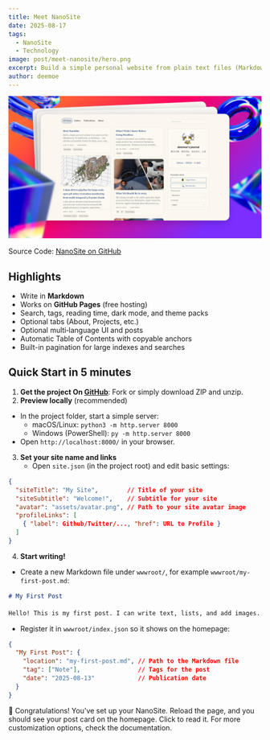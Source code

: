 ```yaml
---
title: Meet NanoSite
date: 2025-08-17
tags:
  - NanoSite
  - Technology
image: post/meet-nanosite/hero.png
excerpt: Build a simple personal website from plain text files (Markdown). No build tools, no databases — just edit files and publish. Perfect for blogs, notes, wikis, journals, or book chapters.
author: deemoe
---
```


![hero](hero.png)

Source Code: [NanoSite on GitHub](https://github.com/deemoe404/NanoSite)

## Highlights

- Write in **Markdown**
- Works on **GitHub Pages** (free hosting)
- Search, tags, reading time, dark mode, and theme packs
- Optional tabs (About, Projects, etc.)
- Optional multi‑language UI and posts
- Automatic Table of Contents with copyable anchors
- Built-in pagination for large indexes and searches

## Quick Start in 5 minutes

1) **Get the project On [GitHub](https://github.com/deemoe404/NanoSite/)**: Fork or simply download ZIP and unzip.
2) **Preview locally** (recommended)
  - In the project folder, start a simple server:
    - macOS/Linux: `python3 -m http.server 8000`
    - Windows (PowerShell): `py -m http.server 8000`
  - Open `http://localhost:8000/` in your browser.
3) **Set your site name and links**
    - Open `site.json` (in the project root) and edit basic settings:
  ```json
  {
    "siteTitle": "My Site",        // Title of your site
    "siteSubtitle": "Welcome!",    // Subtitle for your site
    "avatar": "assets/avatar.png", // Path to your site avatar image
    "profileLinks": [
      { "label": Github/Twitter/..., "href": URL to Profile }
    ]
  }
  ```
4) **Start writing!**
  - Create a new Markdown file under `wwwroot/`, for example `wwwroot/my-first-post.md`:
  ```markdown
  # My First Post

  Hello! This is my first post. I can write text, lists, and add images.
  ```
  - Register it in `wwwroot/index.json` so it shows on the homepage:
  ```json
  {
    "My First Post": {
      "location": "my-first-post.md", // Path to the Markdown file
      "tag": ["Note"],                // Tags for the post
      "date": "2025-08-13"            // Publication date
    }
  }
  ```

🎉 Congratulations! You've set up your NanoSite. Reload the page, and you should see your post card on the homepage. Click to read it. For more customization options, check the documentation.
